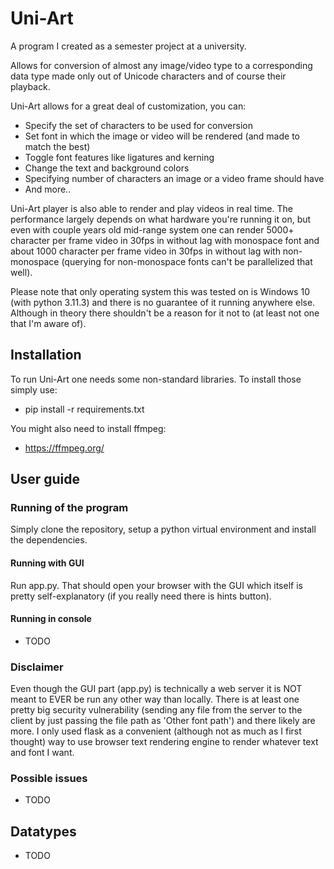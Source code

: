 # Uni-Art

A program I created as a semester project at a university.

Allows for conversion of almost any image/video type to a corresponding data type made only out of Unicode characters and of course their playback.

Uni-Art allows for a great deal of customization, you can:

- Specify the set of characters to be used for conversion
- Set font in which the image or video will be rendered (and made to match the best)
- Toggle font features like ligatures and kerning
- Change the text and background colors
- Specifying number of characters an image or a video frame should have
- And more..

Uni-Art player is also able to render and play videos in real time. The performance largely depends on what hardware you're running it on, but even with couple years old mid-range system one can render 5000+ character per frame video in 30fps in without lag with monospace font and about 1000 character per frame video in 30fps in without lag with non-monospace (querying for non-monospace fonts can't be parallelized that well).

Please note that only operating system this was tested on is Windows 10 (with python 3.11.3) and there is no guarantee of it running anywhere else. Although in theory there shouldn't be a reason for it not to (at least not one that I'm aware of).

## Installation

To run Uni-Art one needs some non-standard libraries. To install those simply use:
- pip install -r requirements.txt

You might also need to install ffmpeg:
- https://ffmpeg.org/

## User guide

### Running of the program
Simply clone the repository, setup a python virtual environment and install the dependencies.

#### Running with GUI
Run app.py. That should open your browser with the GUI which itself is pretty self-explanatory (if you really need there is hints button).

#### Running in console
- TODO

### Disclaimer
Even though the GUI part (app.py) is technically a web server it is NOT meant to EVER be run any other way than locally. There is at least one pretty big security vulnerability (sending any file from the server to the client by just passing the file path as 'Other font path') and there likely are more. I only used flask as a convenient (although not as much as I first thought) way to use browser text rendering engine to render whatever text and font I want. 

### Possible issues
- TODO

## Datatypes
- TODO

